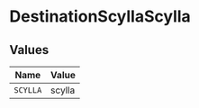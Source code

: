 # DestinationScyllaScylla


## Values

| Name     | Value    |
| -------- | -------- |
| `SCYLLA` | scylla   |